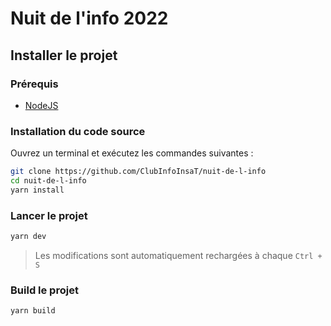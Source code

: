 # Nuit de l'info 2022

## Installer le projet

### Prérequis

- [NodeJS](https://nodejs.org/en/)


### Installation du code source

Ouvrez un terminal et exécutez les commandes suivantes :


```bash
git clone https://github.com/ClubInfoInsaT/nuit-de-l-info
cd nuit-de-l-info
yarn install
```


### Lancer le projet

```bash
yarn dev
```

> Les modifications sont automatiquement rechargées à chaque `Ctrl + S`

### Build le projet

```bash
yarn build
```
